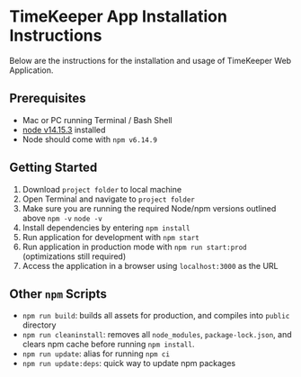 # TimeKeeper App Installation Instructions

Below are the instructions for the installation and usage of TimeKeeper Web Application.

## Prerequisites

- Mac or PC running Terminal / Bash Shell
- [node v14.15.3](https://nodejs.org/dist/v14.15.3/) installed
- Node should come with `npm v6.14.9`

## Getting Started

1. Download `project folder` to local machine
2. Open Terminal and navigate to `project folder`
3. Make sure you are running the required Node/npm versions outlined above
   `npm -v`
   `node -v`
4. Install dependencies by entering `npm install`
5. Run application for development with `npm start`
6. Run application in production mode with `npm run start:prod` (optimizations still required)
7. Access the application in a browser using `localhost:3000` as the URL

## Other `npm` Scripts

- `npm run build`: builds all assets for production, and compiles into `public` directory
- `npm run cleaninstall`: removes all `node_modules`, `package-lock.json`, and clears npm cache before running `npm install`.
- `npm run update`: alias for running `npm ci`
- `npm run update:deps`: quick way to update npm packages
